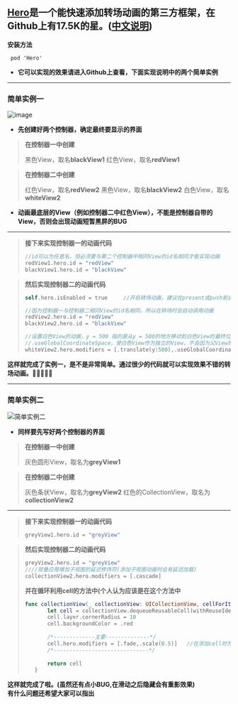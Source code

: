 ## [Hero](https://github.com/HeroTransitions/Hero)是一个能快速添加转场动画的第三方框架，在Github上有17.5K的星。([中文说明](https://github.com/HeroTransitions/Hero/blob/develop/README.zh-cn.md))

**安装方法**
```
 pod 'Hero'
```
- **它可以实现的效果请进入Github上查看，下面实现说明中的两个简单实例**
---
### 简单实例一

![image](https://upload-images.jianshu.io/upload_images/11157535-b857391fc4cd01eb.gif?imageMogr2/auto-orient/strip)

- **先创建好两个控制器，确定最终要显示的界面**

>**在控制器一中创建**
>
>黑色View，取名**blackView1**
>红色View，取名**redView1**

>**在控制器二中创建**
>
>红色View，取名**redView2**
>黑色View，取名**blackView2**
>白色View，取名**whiteView2**

- **动画最底层的View（例如控制器二中红色View），不能是控制器自带的View，否则会出现动画短暂黑屏的BUG**

---

>**接下来实现控制器一的动画代码**
>```swift
 >//id可以为任意名，但必须要与第二个控制器中相同View的id名相同才能实现动画
>redView1.hero.id = "redView"    
>blackView1.hero.id = "blackView"
>```

>**然后实现控制器二的动画代码**
>```swift
>self.hero.isEnabled = true     //开启转场动画，建议在present或push前调用
 >
>//因为控制器一与控制器二相同View的id名相同，所以在转场时会自动调用动画
>redView2.hero.id = "redView" 
>blackView2.hero.id = "blackView"   
>
>//设置白色View的动画，y = 500 指的是从y = 500的地方移动到白色View的最终位置
>//.useGlobalCoordinateSpace，使白色View作为独立的View，不会因为父View的位置大小改变而改变
>whiteView2.hero.modifiers = [.translate(y:500),.useGlobalCoordinateSpace]
>```
**这样就完成了实例一，是不是非常简单。通过很少的代码就可以实现效果不错的转场动画。👏👏👏👏👏**

---

### 简单实例二

![简单实例二](https://upload-images.jianshu.io/upload_images/11157535-a5b73d9c39552af9.gif?imageMogr2/auto-orient/strip)

- **同样要先写好两个控制器的界面**

>**在控制器一中创建**
>
>灰色圆形View，取名为**greyView1**

>**在控制器二中创建**
>
>灰色条状View，取名为**greyView2**
>红色的CollectionView，取名为**collectionView2**

---
>**接下来实现控制器一的动画代码**
>
>```swift
>greyView1.hero.id = "greyView"
>```

>**然后实现控制器二的动画代码**
>
>```swift
>greyView2.hero.id = "greyView"
>////层叠应用增加子视图的延迟修饰符(添加子视图动画时会有延迟加载)
>collectionView2.hero.modifiers = [.cascade]
>```
>**并在循环利用cell的方法中(个人认为应该是在这个方法中**
>```swift
>func collectionView(_ collectionView: UICollectionView, cellForItemAt indexPath: IndexPath) -> UICollectionViewCell {
>        let cell = collectionView.dequeueReusableCell(withReuseIdentifier: "cell", for: indexPath)
>        cell.layer.cornerRadius = 10
>        cell.backgroundColor = .red
>   
>        /*-------------主要--------------*/
>        cell.hero.modifiers = [.fade,.scale(0.5)]   //在添加cell时为其添加动画[.fade(淡入淡出的效果),.scale(0.5)放大倍数为0.5]
>        /*------------------------------*/
>       
>        return cell
>    }
>```
**这样就完成了啦。(虽然还有点小BUG,在滑动之后隐藏会有重影效果)**  
**有什么问题还希望大家可以指出**

